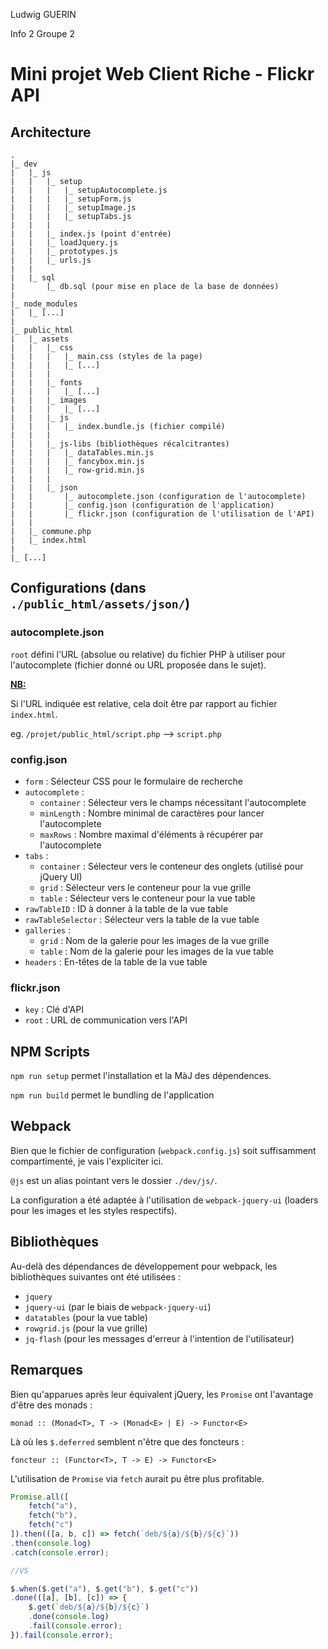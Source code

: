 Ludwig GUERIN

Info 2 Groupe 2



# Mini projet Web Client Riche - Flickr API

## Architecture

```
.
|_ dev
|	|_ js
|	|	|_ setup
|	|	|	|_ setupAutocomplete.js
|	|	|	|_ setupForm.js
|	|	|	|_ setupImage.js
|	|	|	|_ setupTabs.js
|	|	|
|	|	|_ index.js (point d'entrée)
|	|	|_ loadJquery.js
|	|	|_ prototypes.js
|	|	|_ urls.js
|	|
|	|_ sql
|		|_ db.sql (pour mise en place de la base de données)
|
|_ node_modules
|	|_ [...]
|
|_ public_html
|	|_ assets
|	|	|_ css
|	|	|	|_ main.css (styles de la page)
|	|	|	|_ [...]
|	|	|
|	|	|_ fonts
|	|	|	|_ [...]
|	|	|_ images
|	|	|	|_ [...]
|	|	|_ js
|	|	|	|_ index.bundle.js (fichier compilé)
|	|	|
|	|	|_ js-libs (bibliothèques récalcitrantes)
|	|	|	|_ dataTables.min.js
|	|	|	|_ fancybox.min.js
|	|	|	|_ row-grid.min.js
|	|	|
|	|	|_ json
|	|		|_ autocomplete.json (configuration de l'autocomplete)
|	|		|_ config.json (configuration de l'application)
|	|		|_ flickr.json (configuration de l'utilisation de l'API)
|	|
|	|_ commune.php
|	|_ index.html
|
|_ [...]
```



## Configurations (dans ` ./public_html/assets/json/`)

### autocomplete.json

`root` défini l'URL (absolue ou relative) du fichier PHP à utiliser pour l'autocomplete (fichier donné ou URL proposée dans le sujet).



**<u>NB:</u>**

Si l'URL indiquée est relative, cela doit être par rapport au fichier `index.html`.



eg. `/projet/public_html/script.php` --> `script.php`



### config.json

* `form` : Sélecteur CSS pour le formulaire de recherche
* `autocomplete` :
  * `container` : Sélecteur vers le champs nécessitant l'autocomplete
  * `minLength` : Nombre minimal de caractères pour lancer l'autocomplete
  * `maxRows` : Nombre maximal d'éléments à récupérer par l'autocomplete
* `tabs` :
  * `container` : Sélecteur vers le conteneur des onglets (utilisé pour jQuery UI)
  * `grid` : Sélecteur vers le conteneur pour la vue grille
  * `table` : Sélecteur vers le conteneur pour la vue table
* `rawTableID` : ID à donner à la table de la vue table
* `rawTableSelector` : Sélecteur vers la table de la vue table
* `galleries` :
  * `grid` : Nom de la galerie pour les images de la vue grille
  * `table` : Nom de la galerie pour les images de la vue table
* `headers` : En-têtes de la table de la vue table



### flickr.json

* `key` : Clé d'API
* `root` : URL de communication vers l'API 



## NPM Scripts

`npm run setup` permet l'installation et la MàJ des dépendences.

`npm run build` permet le bundling de l'application



## Webpack

Bien que le fichier de configuration (`webpack.config.js`) soit suffisamment compartimenté, je vais l'expliciter ici.



`@js` est un alias pointant vers le dossier `./dev/js/`.

La configuration a été adaptée à l'utilisation de `webpack-jquery-ui` (loaders pour les images et les styles respectifs).



## Bibliothèques

Au-delà des dépendances de développement pour webpack, les bibliothèques suivantes ont été utilisées :

* `jquery`
* `jquery-ui` (par le biais de `webpack-jquery-ui`)
* `datatables` (pour la vue table)
* `rowgrid.js` (pour la vue grille)
* `jq-flash` (pour les messages d'erreur à l'intention de l'utilisateur)



## Remarques

Bien qu'apparues après leur équivalent jQuery, les `Promise` ont l'avantage d'être des monads :

```
monad :: (Monad<T>, T -> (Monad<E> | E) -> Functor<E>
```



Là où les `$.deferred` semblent n'être que des foncteurs :

```
foncteur :: (Functor<T>, T -> E) -> Functor<E>
```



L'utilisation de `Promise` via `fetch` aurait pu être plus profitable.



```javascript
Promise.all([
    fetch("a"),
    fetch("b"),
    fetch("c")
]).then(([a, b, c]) => fetch(`deb/${a}/${b}/${c}`))
.then(console.log)
.catch(console.error);

//VS

$.when($.get("a"), $.get("b"), $.get("c"))
.done(([a], [b], [c]) => {
    $.get(`deb/${a}/${b}/${c}`)
    .done(console.log)
    .fail(console.error);
}).fail(console.error);
```






